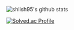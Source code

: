 <!--
**shlish95/shlish95** is a ✨ _special_ ✨ repository because its `README.md` (this file) appears on your GitHub profile.

Here are some ideas to get you started:

- 🔭 I’m currently working on ...
- 🌱 I’m currently learning ...
- 👯 I’m looking to collaborate on ...
- 🤔 I’m looking for help with ...
- 💬 Ask me about ...
- 📫 How to reach me: ...
- 😄 Pronouns: ...
- ⚡ Fun fact: ...
-->
![shlish95's github stats](https://github-readme-stats.vercel.app/api?username=아이디&show_icons=true) 
  

[![Solved.ac Profile](http://mazassumnida.wtf/api/v2/generate_badge?boj=shlish)](https://solved.ac/shlish/)
